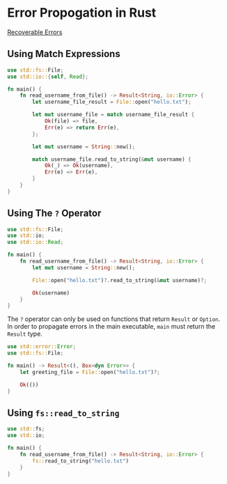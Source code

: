 # Error Propogation in Rust

[Recoverable Errors](https://doc.rust-lang.org/book/ch09-02-recoverable-errors-with-result.html)

## Using Match Expressions

```rust
use std::fs::File;
use std::io::{self, Read};

fn main() {
    fn read_username_from_file() -> Result<String, io::Error> {
        let username_file_result = File::open("hello.txt");

        let mut username_file = match username_file_result {
            Ok(file) => file,
            Err(e) => return Err(e),
        };

        let mut username = String::new();

        match username_file.read_to_string(&mut username) {
            Ok(_) => Ok(username),
            Err(e) => Err(e),
        }
    }
}
```

## Using The `?` Operator

```rust
use std::fs::File;
use std::io;
use std::io::Read;

fn main() {
    fn read_username_from_file() -> Result<String, io::Error> {
        let mut username = String::new();

        File::open("hello.txt")?.read_to_string(&mut username)?;

        Ok(username)
    }
}
```

The `?` operator can only be used on functions that return `Result` or `Option`.
In order to propagate errors in the main executable, `main` must return the `Result` type.

```rust
use std::error::Error;
use std::fs::File;

fn main() -> Result<(), Box<dyn Error>> {
    let greeting_file = File::open("hello.txt")?;

    Ok(())
}
```

## Using `fs::read_to_string`

```rust
use std::fs;
use std::io;

fn main() {
    fn read_username_from_file() -> Result<String, io::Error> {
        fs::read_to_string("hello.txt")
    }
}
```
